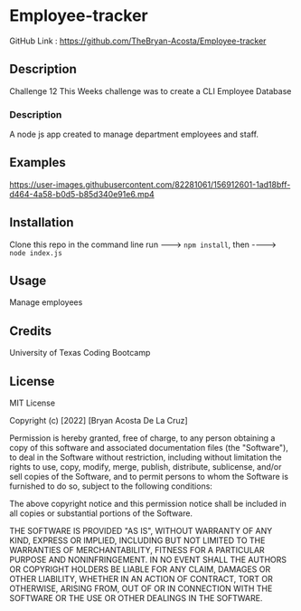 # Employee-tracker

GitHub Link : https://github.com/TheBryan-Acosta/Employee-tracker

## **Description**

Challenge 12 This Weeks challenge was to create a CLI Employee Database

### **Description**

A node js app created to manage department employees and staff.

## **Examples**



https://user-images.githubusercontent.com/82281061/156912601-1ad18bff-d464-4a58-b0d5-b85d340e91e6.mp4



## **Installation**

Clone this repo in the command line run ---> ```npm install```, then ----> ```node index.js```

## **Usage**

Manage employees

## **Credits**

University of Texas Coding Bootcamp

## **License**

MIT License

Copyright (c) [2022] [Bryan Acosta De La Cruz]

Permission is hereby granted, free of charge, to any person obtaining a copy
of this software and associated documentation files (the "Software"), to deal
in the Software without restriction, including without limitation the rights
to use, copy, modify, merge, publish, distribute, sublicense, and/or sell
copies of the Software, and to permit persons to whom the Software is
furnished to do so, subject to the following conditions:

The above copyright notice and this permission notice shall be included in all
copies or substantial portions of the Software.

THE SOFTWARE IS PROVIDED "AS IS", WITHOUT WARRANTY OF ANY KIND, EXPRESS OR
IMPLIED, INCLUDING BUT NOT LIMITED TO THE WARRANTIES OF MERCHANTABILITY,
FITNESS FOR A PARTICULAR PURPOSE AND NONINFRINGEMENT. IN NO EVENT SHALL THE
AUTHORS OR COPYRIGHT HOLDERS BE LIABLE FOR ANY CLAIM, DAMAGES OR OTHER
LIABILITY, WHETHER IN AN ACTION OF CONTRACT, TORT OR OTHERWISE, ARISING FROM,
OUT OF OR IN CONNECTION WITH THE SOFTWARE OR THE USE OR OTHER DEALINGS IN THE
SOFTWARE.
